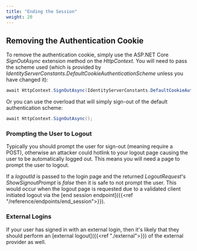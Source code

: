 ```yaml
---
title: "Ending the Session"
weight: 20
---
```

## Removing the Authentication Cookie
To remove the authentication cookie, simply use the ASP.NET Core *SignOutAsync* extension method on the *HttpContext*.
You will need to pass the scheme used (which is provided by *IdentityServerConstants.DefaultCookieAuthenticationScheme* unless you have changed it):

```cs
await HttpContext.SignOutAsync(IdentityServerConstants.DefaultCookieAuthenticationScheme);
```

Or you can use the overload that will simply sign-out of the default authentication scheme:

```cs
await HttpContext.SignOutAsync();
```

### Prompting the User to Logout

Typically you should prompt the user for sign-out (meaning require a POST), otherwise an attacker could hotlink to your logout page causing the user to be automatically logged out.
This means you will need a page to prompt the user to logout.

If a *logoutId* is passed to the login page and the returned *LogoutRequest*'s *ShowSignoutPrompt* is *false* then it is safe to not prompt the user. 
This would occur when the logout page is requested due to a validated client initiated logout via the [end session endpoint]({{<ref "/reference/endpoints/end_session">}}).

### External Logins

If your user has signed in with an external login, then it's likely that they should perform an [external logout]({{<ref "./external">}}) of the external provider as well.
